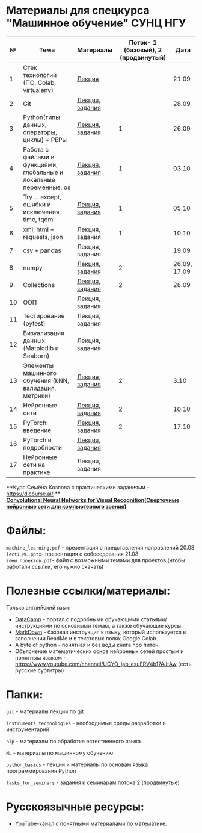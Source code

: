 # Материалы для спецкурса "Машинное обучение" СУНЦ НГУ
| № | Тема                  | Материалы | Поток- 1 (базовый), 2 (продвинутый) | Дата |
|---|-----------------------|-----------|------|------|
| 1 | Стек технологий (ПО, Colab, virtualenv)|  [Лекция](https://github.com/MezentsevaAnastasia/SESC_ML_course/tree/master/instruments_technologies)|   |21.09|
| 2 | Git |  [Лекция, задания](https://github.com/MezentsevaAnastasia/SESC_ML_course/tree/master/git)|   |28.09|
| 3 | Python(типы данных, операторы, циклы) + PEPы |    [Лекция, задания](https://github.com/MezentsevaAnastasia/SESC_ML_course/tree/master/python_basics/лекция%201)| 1  |26.09|
| 4 | Работа с файлами и функциями, глобальные и локальные переменные, os |[Лекция, задания](https://github.com/MezentsevaAnastasia/SESC_ML_course/tree/master/python_basics/лекция%202) |1 |03.10|
| 5 | Try ... except, ошибки и исключения, time, tqdm |[Лекция, задания](https://github.com/MezentsevaAnastasia/SESC_ML_course/tree/master/python_basics/лекция%203)|1 |05.10|
| 6 | xml, html + requests, json |Лекция, задания |   1  |10.10|
| 7 | csv + pandas |Лекция, задания     |    |19.09|
| 8 | numpy |[Лекция, задания](https://github.com/MezentsevaAnastasia/SESC_ML_course/tree/master/numpy)           |   2  |26.09, 17.09|
| 9 | Collections |[Лекция, задания](https://github.com/MezentsevaAnastasia/SESC_ML_course/tree/master/collections) |  2  |    28.09  |
|10 | ООП|Лекция, задания |    |      |
|11 | Тестирование (pytest)|Лекция, задания |     |      |
|12 |Визуализация данных (Matplotlib и Seaborn) |Лекция, задания|    |      |
|13 |Элементы машинного обучения (kNN, валидация, метрики)|[Лекция, задания](https://github.com/MezentsevaAnastasia/SESC_ML_course/tree/master/ml_basics)|2|3.10 |
|14 | Нейронные сети |[Лекция, задания](https://github.com/MezentsevaAnastasia/SESC_ML_course/tree/master/neural_networks)|2|  10.10    |
|15 | PyTorch: введение | [Лекция, задания](https://github.com/MezentsevaAnastasia/SESC_ML_course/tree/master/neural_networks/lecture_neural_networks_continuous.pdf)| 2|  17.10   |
|16 | PyTorch и подробности | [Лекция, задания](https://github.com/MezentsevaAnastasia/SESC_ML_course/tree/master/neural_networks) | |      |
|17 | Нейронные сети на практике |Лекция, задания |     |      |

**Курс Семёна Козлова с практическими заданиями - https://dlcourse.ai/ **  
**[Convolutional Neural Networks for Visual Recognition(Сверточные нейронные сети для компьютерного зрения)](http://cs231n.stanford.edu/)**

# Файлы:
`machine_learning.pdf` - презентация с представления направлений 20.08  
`lect1_ML.pptx`- презентация с собеседования 21.08  
`темы проектов.pdf`- файл с возможными темами для проектов (чтобы работали ссылки, его нужно скачать)
# Полезные ссылки/материалы:
Только английский язык:
* [DataCamp](https://www.datacamp.com/) - портал с подробными обучающими статьями/инструкциями по основными темам, а также обучающие курсы.
* [MarkDown](https://www.markdownguide.org/basic-syntax/) - базовая инструкция к языку, который используется в заполнении ReadMe и в текстовых полях Google Colab.  
* A byte of python - понятная и без воды книга про питон  
* Объяснение математических основ нейронных сетей простым и понятным языком - https://www.youtube.com/channel/UCYO_jab_esuFRV4b17AJtAw (есть русские субтитры)
# Папки:
`git` - материалы лекции по git

`instruments_technologies` - необходимые среды разработки и инструментарий

`nlp` - материалы по обработке естественного языка

`ML` - материалы по машинному обучению

`python_basics` - лекции и материалы по основам языка программирования Python

`tasks_for_seminars` - задания к семинарам потока 2 (продвинутые)

# Русскоязычные ресурсы:  
* [YouTube-канал](https://www.youtube.com/user/VideoMatan) с понятными материалами по математике.
